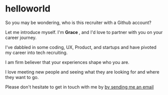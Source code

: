 # helloworld
<html>
  <p> So you may be wondering, who is this recruiter with a Github account? </p>
  <p> Let me introduce myself. I'm <b>Grace </b>, and I'd love to partner with you on your career journey. </p>
<p>I've dabbled in some coding, UX, Product, and startups and have pivoted my career into tech recruiting.</p>
  <p>I am firm believer that your experiences shape who you are. </p>
<p>I love meeting new people and seeing what they are looking for and where they want to go.</p>
  
<p>Please don't hesitate to get in touch with me by <a href="mailto:grace.lau@sisystems.com">by sending me an email</a> </p>
